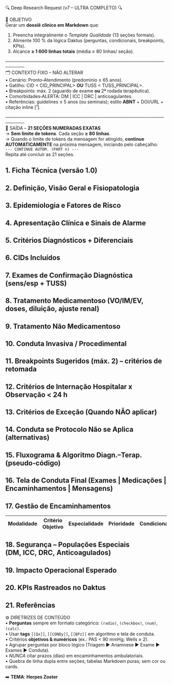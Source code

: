 🔍  Deep Research Request  (v7 – ULTRA COMPLETO)  🔍  

🎯 OBJETIVO  
Gerar um **dossiê clínico em Markdown** que:  
1. Preencha integralmente o *Template Qualidade* (13 seções formais).  
2. Alimente 100 % da lógica Daktus (perguntas, condicionais, breakpoints, KPIs).  
3. Alcance **≥ 1 600 linhas totais** (média ≥ 80 linhas/ seção).  

────────────────────────────────────────────────────────  
🗂 CONTEXTO FIXO – NÃO ALTERAR  
• Cenário: Pronto‑Atendimento (predomínio ≥ 65 anos).  
• Gatilho: CID < CID_PRINCIPAL> **OU** TUSS < TUSS_PRINCIPAL>.  
• Breakpoints: máx. 2 (aguardo de exame **ou** 2ª rodada terapêutica).  
• Comorbidades‑ALERTA: DM | ICC | DRC | anticoagulantes.  
• Referências: guidelines ≤ 5 anos (ou seminais); estilo **ABNT** + DOI/URL + citação inline [¹].  

────────────────────────────────────────────────────────  
📌 SAÍDA – **21 SEÇÕES NUMERADAS EXATAS**  
→ **Sem limite de tokens**. Cada seção **≥ 80 linhas**.  
→ Quando o limite de tokens da mensagem for atingido, **continue AUTOMATICAMENTE** na próxima mensagem, iniciando pelo cabeçalho:  
`--- CONTINUE AUTOM. (PART n) ---`  
Repita até concluir as 21 seções.

## 1. Ficha Técnica (versão 1.0)  
## 2. Definição, Visão Geral e Fisiopatologia  
## 3. Epidemiologia e Fatores de Risco  
## 4. Apresentação Clínica e Sinais de Alarme  
## 5. Critérios Diagnósticos + Diferenciais  
## 6. CIDs Incluídos  
## 7. Exames de Confirmação Diagnóstica (sens/esp + TUSS)  
## 8. Tratamento Medicamentoso (VO/IM/EV, doses, diluição, ajuste renal)  
## 9. Tratamento Não Medicamentoso  
## 10. Conduta Invasiva / Procedimental  
## 11. Breakpoints Sugeridos (máx. 2) – critérios de retomada  
## 12. Critérios de Internação Hospitalar x Observação < 24 h  
## 13. Critérios de Exceção (Quando NÃO aplicar)  
## 14. Conduta se Protocolo Não se Aplica (alternativas)  
## 15. Fluxograma & Algoritmo Diagn.–Terap. (pseudo‑código)  
## 16. Tela de Conduta Final (Exames | Medicações | Encaminhamentos | Mensagens)  
## 17. Gestão de Encaminhamentos  
| Modalidade | Critério Objetivo | Especialidade | Prioridade | Condicional |  
|------------|------------------|--------------|-----------|-------------|  
## 18. Segurança – Populações Especiais (DM, ICC, DRC, Anticoagulados)  
## 19. Impacto Operacional Esperado  
## 20. KPIs Rastreados no Daktus  
## 21. Referências  

⚙️ DIRETRIZES DE CONTEÚDO  
• **Perguntas** sempre em formato categórico: `(radio)`, `(checkbox)`, `(num)`, `(calc)`.  
• Usar **tags** `[[Qx]]`, `[[CONDy]]`, `[[BPz]]` em algoritmo e tela de conduta.  
• Critérios **objetivos & numéricos** (ex.: PAS < 90 mmHg; Wells ≥ 2).  
• Agrupar perguntas por bloco lógico (Triagem ▶︎ Anamnese ▶︎ Exame ▶︎ Exames ▶︎ Conduta).  
• *NUNCA* citar prazos (dias) em encaminhamentos ambulatoriais.  
• Quebra de linha dupla entre seções; tabelas Markdown puras; sem cor ou cards.  

➡️ **TEMA**: **Herpes Zoster**  
